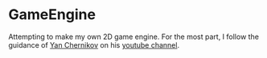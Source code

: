 # GameEngine
Attempting to make my own 2D game engine. For the most part, I follow the guidance of [Yan Chernikov](https://github.com/TheCherno) on his [youtube channel](https://www.youtube.com/@TheCherno). 
